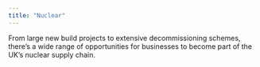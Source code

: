 ```yaml
---
title: "Nuclear"
---
```

From large new build projects to extensive decommissioning schemes, there’s a wide range of opportunities for businesses to become part of the UK’s nuclear supply chain. 
